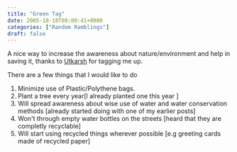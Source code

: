 ```yaml
---
title: "Green Tag"
date: 2005-10-18T08:00:41+0000
categories: ["Random Ramblings"]
draft: false
---
```


A nice way to increase the awareness about nature/environment and help in saving it, thanks to <a href="http://utkarshkhare.blogspot.com">Utkarsh</a> for tagging me up.

There are a few things that I would like to do

1. Minimize use of Plastic/Polythene bags.
2. Plant a tree every year[I already planted one this year ]
3. Will spread awareness about wise use of water and water conservation methods [already started        doing with one of my earlier posts]
4. Won't through empty water bottles on the streets [heard that they are completly recyclable]
5. Will start using  recycled things wherever possible [e.g greeting cards made of recycled paper]
<a href="http://ramneekgrover.blogspot.com" />